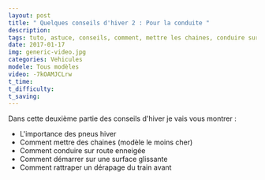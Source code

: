 ```yaml
---
layout: post
title: " Quelques conseils d'hiver 2 : Pour la conduite "
description: 
tags: tuto, astuce, conseils, comment, mettre les chaines, conduire sur neige, en descente, en montée, démarrage sur chaussée, enneigée, neige, glissante, givre, gel, froid, éviter de glisser,
date: 2017-01-17 
img: generic-video.jpg
categories: Vehicules
modele: Tous modèles
video: -7kOAMJCLrw
t_time:
t_difficulty:
t_saving:
---
```


Dans cette deuxième partie des conseils d'hiver je vais vous montrer :
- L'importance des pneus hiver
- Comment mettre des chaines (modèle le moins cher)
- Comment conduire sur route enneigée
- Comment démarrer sur une surface glissante
- Comment rattraper un dérapage du train avant